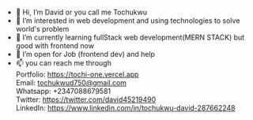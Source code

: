 - 👋 Hi, I’m David or you call me Tochukwu
- 👀 I’m interested in web development and using technologies to solve world's problem
- 🌱 I’m currently learning fullStack web development(MERN STACK) but good with frontend now
- 💞️ I’m open for Job (frontend dev) and help
- 📫 you can reach me through <br>
        Portfolio: https://tochi-one.vercel.app <br>
        Email: tochukwud750@gmail.com  <br>
        Whatsapp: +2347088679581  <br>
        Twitter: https://twitter.com/david45219490 <br>
        LinkedIn: https://www.linkedin.com/in/tochukwu-david-287662248
        

<!---
tochukwu5/tochukwu5 is a ✨ special ✨ repository because its `README.md` (this fiBle) appears on your GitHub profile.
You can click the Preview link to take a look at your changes.
--->
